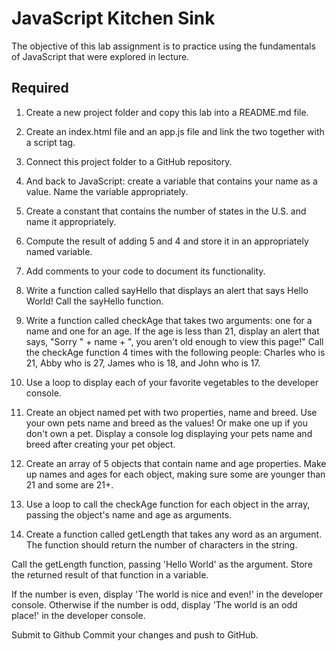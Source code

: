 # JavaScript Kitchen Sink

The objective of this lab assignment is to practice using the fundamentals of JavaScript that were explored in lecture.

## Required

1. Create a new project folder and copy this lab into a README.md file.

2. Create an index.html file and an app.js file and link the two together with a script tag.

3. Connect this project folder to a GitHub repository.

4. And back to JavaScript: create a variable that contains your name as a value. Name the variable appropriately.

5. Create a constant that contains the number of states in the U.S. and name it appropriately.

6. Compute the result of adding 5 and 4 and store it in an appropriately named variable.

7. Add comments to your code to document its functionality.

8. Write a function called sayHello that displays an alert that says Hello World! Call the sayHello function.

9. Write a function called checkAge that takes two arguments: one for a name and one for an age.
   If the age is less than 21, display an alert that says, "Sorry " + name + ", you aren't old enough to view this page!"
   Call the checkAge function 4 times with the following people: Charles who is 21, Abby who is 27, James who is 18, and John who is 17.

10. Use a loop to display each of your favorite vegetables to the developer console.

11. Create an object named pet with two properties, name and breed. Use your own pets name and breed as the values! Or make one up if you don't own a pet.
    Display a console log displaying your pets name and breed after creating your pet object.

12. Create an array of 5 objects that contain name and age properties. Make up names and ages for each object, making sure some are younger than 21 and some are 21+.

13. Use a loop to call the checkAge function for each object in the array, passing the object's name and age as arguments.

14. Create a function called getLength that takes any word as an argument. The function should return the number of characters in the string.

Call the getLength function, passing 'Hello World' as the argument. Store the returned result of that function in a variable.

If the number is even, display 'The world is nice and even!' in the developer console. Otherwise if the number is odd, display 'The world is an odd place!' in the developer console.

Submit to Github
Commit your changes and push to GitHub.
